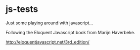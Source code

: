 # js-tests

Just some playing around with javascript...

Following the Eloquent Javascript book from Marijn Haverbeke.

http://eloquentjavascript.net/3rd_edition/